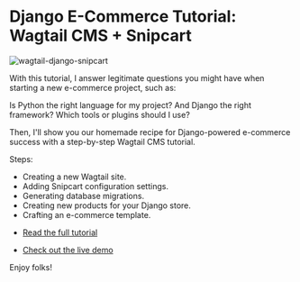 # Django E-Commerce Tutorial: Wagtail CMS + Snipcart

![wagtail-django-snipcart](https://snipcart.com/media/203682/wagtaildjangosnipcart-1.png)

With this tutorial, I answer legitimate questions you might have when starting a new e-commerce project, such as:

Is Python the right language for my project? And Django the right framework? Which tools or plugins should I use?

Then, I'll show you our homemade recipe for Django-powered e-commerce success with a step-by-step Wagtail CMS tutorial.

Steps:

- Creating a new Wagtail site.
- Adding Snipcart configuration settings.
- Generating database migrations.
- Creating new products for your Django store.
- Crafting an e-commerce template.

+ [Read the full tutorial](https://snipcart.com/blog/django-ecommerce-tutorial-wagtail-cms)

+ [Check out the live demo](http://snipcart-wagtail.herokuapp.com/)

Enjoy folks!
